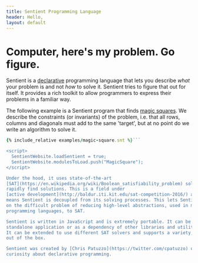 ```yaml
---
title: Sentient Programming Language
header: Hello,
layout: default
---
```

# Computer, here's my problem. Go figure.

Sentient is a
[declarative](https://en.wikipedia.org/wiki/Declarative_programming) programming
language that lets you describe *what* your problem is and not *how* to solve
it. Sentient tries to figure that out for itself. It provides a rich toolkit to
allow programmers to express their problems in a familiar way.

The following example is a Sentient program that finds
[magic squares](https://en.wikipedia.org/wiki/Magic_square). We describe the
constraints (or invariants) of the problem, i.e. that all rows, columns and
diagonals must add to the same 'target', but at no point do we write an
algorithm to solve it.

```ruby
{% include_relative examples/magic-square.snt %}```

<script>
  SentientWebsite.loadSentient = true;
  SentientWebsite.modulesToLoad.push("MagicSquare");
</script>

Under the hood, it uses state-of-the-art
[SAT](https://en.wikipedia.org/wiki/Boolean_satisfiability_problem) solvers to
rapidly find solutions. This is a field under
[active development](http://baldur.iti.kit.edu/sat-competition-2016/) and it
means Sentient is decoupled from its solving processes. This lets Sentient focus
on the difficult problem of reducing high-level abstractions, used in modern
programming languages, to SAT.

Sentient is written in JavaScript and is extremely portable. It can be used as a
standalone application or as a dependency of other libraries and utilities.
It can be extended to use different SAT solvers and supports a variety, right
out of the box.

Sentient was created by [Chris Patuzzo](https://twitter.com/cpatuzzo) out of
curiosity about declarative programming.
